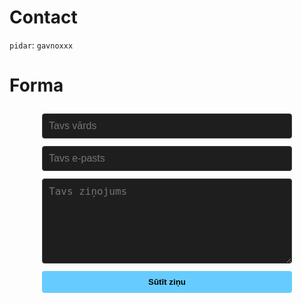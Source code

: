 # Contact
`pidar`: `gavnoxxx`

# Forma


<style>
  .contact-form {
    max-width: 400px;
    margin: 2em auto;
    display: flex;
    flex-direction: column;
    gap: 12px;
  }

  .contact-form input,
  .contact-form textarea {
    background: #1e1e1e;
    color: #fff;
    border: 1px solid #444;
    padding: 10px;
    font-size: 16px;
    border-radius: 4px;
    width: 100%;
    box-sizing: border-box;
  }

  .contact-form input:focus,
  .contact-form textarea:focus {
    outline: none;
    border-color: #6cf;
  }

  .contact-form button {
    background: #6cf;
    color: #000;
    border: none;
    padding: 10px;
    font-weight: bold;
    border-radius: 4px;
    cursor: pointer;
    transition: background 0.3s ease;
  }

  .contact-form button:hover {
    background: #4ae;
  }
</style>

<form class="contact-form" action="https://formsubmit.co/rewrwerwrwe@gmail.com" method="POST">
  <input id="name" type="text" name="name" required placeholder="Tavs vārds">
  <input id="email" type="email" name="email" required placeholder="Tavs e-pasts">
  <textarea id="message" name="message" rows="6" required placeholder="Tavs ziņojums"></textarea>

  <input type="hidden" name="_captcha" value="false">
  <input type="hidden" name="_next" value="https://borakouua23.github.io/email-sent">
  <button type="submit">Sūtīt ziņu</button>
</form>
